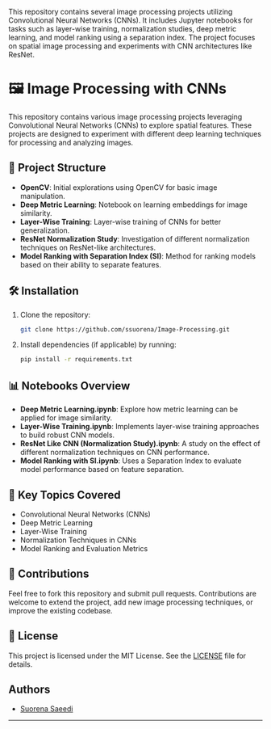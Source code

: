 This repository contains several image processing projects utilizing Convolutional Neural Networks (CNNs). It includes Jupyter notebooks for tasks such as layer-wise training, normalization studies, deep metric learning, and model ranking using a separation index. The project focuses on spatial image processing and experiments with CNN architectures like ResNet.


# 🖼️ Image Processing with CNNs

This repository contains various image processing projects leveraging Convolutional Neural Networks (CNNs) to explore spatial features. These projects are designed to experiment with different deep learning techniques for processing and analyzing images.

## 📂 Project Structure

- **OpenCV**: Initial explorations using OpenCV for basic image manipulation.
- **Deep Metric Learning**: Notebook on learning embeddings for image similarity.
- **Layer-Wise Training**: Layer-wise training of CNNs for better generalization.
- **ResNet Normalization Study**: Investigation of different normalization techniques on ResNet-like architectures.
- **Model Ranking with Separation Index (SI)**: Method for ranking models based on their ability to separate features.

## 🛠️ Installation

1. Clone the repository:

   ```bash
   git clone https://github.com/ssuorena/Image-Processing.git
   ```

2. Install dependencies (if applicable) by running:

   ```bash
   pip install -r requirements.txt
   ```

## 📊 Notebooks Overview

- **Deep Metric Learning.ipynb**: Explore how metric learning can be applied for image similarity.
- **Layer-Wise Training.ipynb**: Implements layer-wise training approaches to build robust CNN models.
- **ResNet Like CNN (Normalization Study).ipynb**: A study on the effect of different normalization techniques on CNN performance.
- **Model Ranking with SI.ipynb**: Uses a Separation Index to evaluate model performance based on feature separation.

## 🧠 Key Topics Covered

- Convolutional Neural Networks (CNNs)
- Deep Metric Learning
- Layer-Wise Training
- Normalization Techniques in CNNs
- Model Ranking and Evaluation Metrics

## 🤝 Contributions

Feel free to fork this repository and submit pull requests. Contributions are welcome to extend the project, add new image processing techniques, or improve the existing codebase.

## 📄 License

This project is licensed under the MIT License. See the [LICENSE](LICENSE) file for details.

## Authors

- [Suorena Saeedi](https://github.com/ssuorena)

---
